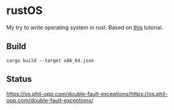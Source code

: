 # rustOS

My try to write operating system in rust. Based on [this](https://os.phil-opp.com/) tutorial.

## Build

```
cargo build --target x86_64.json
```

## Status

https://os.phil-opp.com/double-fault-exceptions/https://os.phil-opp.com/double-fault-exceptions/
